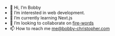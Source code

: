 - 👋 Hi, I’m Bobby
- 👀 I’m interested in web development.
- 🌱 I’m currently learning Next.js
- 💞️ I’m looking to collaborate on [fire-words](https://github.com/potofpie/fire-words)
- 📫 How to reach me me@bobby-christopher.com

<!---
potofpie/potofpie is a ✨ special ✨ repository because its `README.md` (this file) appears on your GitHub profile.
You can click the Preview link to take a look at your changes.
--->
